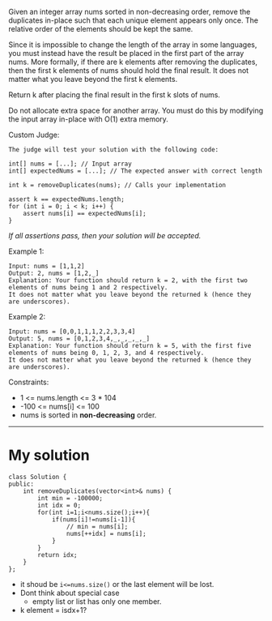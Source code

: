 Given an integer array nums sorted in non-decreasing order, remove the duplicates in-place such that each unique element appears only once. The relative order of the elements should be kept the same.

Since it is impossible to change the length of the array in some languages, you must instead have the result be placed in the first part of the array nums. More formally, if there are k elements after removing the duplicates, then the first k elements of nums should hold the final result. It does not matter what you leave beyond the first k elements.

Return k after placing the final result in the first k slots of nums.

Do not allocate extra space for another array. You must do this by modifying the input array in-place with O(1) extra memory.

Custom Judge:
```
The judge will test your solution with the following code:

int[] nums = [...]; // Input array
int[] expectedNums = [...]; // The expected answer with correct length

int k = removeDuplicates(nums); // Calls your implementation

assert k == expectedNums.length;
for (int i = 0; i < k; i++) {
    assert nums[i] == expectedNums[i];
}
```
*If all assertions pass, then your solution will be accepted.*

 

Example 1:
```
Input: nums = [1,1,2]
Output: 2, nums = [1,2,_]
Explanation: Your function should return k = 2, with the first two elements of nums being 1 and 2 respectively.
It does not matter what you leave beyond the returned k (hence they are underscores).
```
Example 2:
```
Input: nums = [0,0,1,1,1,2,2,3,3,4]
Output: 5, nums = [0,1,2,3,4,_,_,_,_,_]
Explanation: Your function should return k = 5, with the first five elements of nums being 0, 1, 2, 3, and 4 respectively.
It does not matter what you leave beyond the returned k (hence they are underscores).
```

Constraints:

- 1 <= nums.length <= 3 * 104
- -100 <= nums[i] <= 100
- nums is sorted in **non-decreasing** order.

---
# My solution
```
class Solution {
public:
    int removeDuplicates(vector<int>& nums) {
        int min = -100000;
        int idx = 0;
        for(int i=1;i<nums.size();i++){
            if(nums[i]!=nums[i-1]){
                // min = nums[i];
                nums[++idx] = nums[i];
            }
        }
        return idx;
    }
};
```
- it shoud be `i<=nums.size()` or the last element will be lost.
- Dont think about special case
    - empty list or list has only one member. 
- k element = isdx+1?
